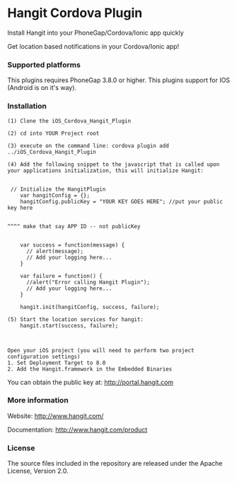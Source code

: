 Hangit Cordova Plugin
====================
Install Hangit into your PhoneGap/Cordova/Ionic app quickly

Get location based notifications in your Cordova/Ionic app! 

### Supported platforms ###

This plugins requires PhoneGap 3.8.0 or higher.
This plugins support for IOS (Android is on it's way).

### Installation ###
```
(1) Clone the iOS_Cordova_Hangit_Plugin

(2) cd into YOUR Project root

(3) execute on the command line: cordova plugin add ../iOS_Cordova_Hangit_Plugin

(4) Add the following snippet to the javascript that is called upon your applications initialization, this will initialize Hangit:


 // Initialize the HangitPlugin
    var hangitConfig = {};
    hangitConfig.publicKey = "YOUR KEY GOES HERE"; //put your public key here


^^^^ make that say APP ID -- not publicKey


    var success = function(message) {
      // alert(message);
      // Add your logging here... 
    }

    var failure = function() {
      //alert("Error calling Hangit Plugin");
      // Add your logging here... 
    }

    hangit.init(hangitConfig, success, failure);

(5) Start the location services for hangit:
    hangit.start(success, failure);



Open your iOS project (you will need to perform two project configuration settings)
1. Set Deployment Target to 8.0
2. Add the Hangit.framework in the Embedded Binaries
```
You can obtain the public key at: http://portal.hangit.com

### More information ###
Website: http://www.hangit.com/

Documentation: http://www.hangit.com/product


### License ###
The source files included in the repository are released under the Apache License, Version 2.0.
